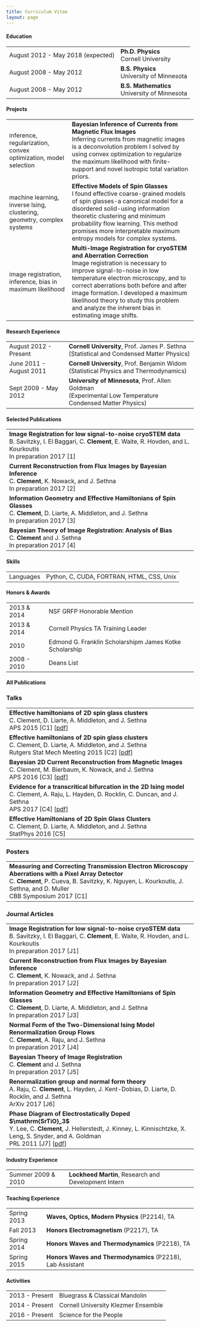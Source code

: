 ```yaml
---
title: Curriculum Vitae
layout: page
---
```


#### Education

<table style="width:100%">
  <tr>
    <td class="col-md-3">August 2012 - May 2018 (expected)</td>
    <td>
        <strong>Ph.D. Physics</strong>
        <br>
      Cornell University
    </td>
  </tr>
  <tr>
    <td class="col-md-3">August 2008 - May 2012</td>
    <td>
        <strong>B.S. Physics</strong>
        <br>
      University of Minnesota
    </td>
  </tr>
  <tr>
    <td class="col-md-3">August 2008 - May 2012</td>
    <td>
        <strong>B.S. Mathematics</strong>
        <br>
      University of Minnesota
    </td>
  </tr>
</table>


#### Projects
<table style="width:100%">
<tr>
  <td>inference, regularization, convex optimization, model selection</td>
  <td>
    <strong>Bayesian Inference of Currents from Magnetic Flux Images</strong>    <br>
    Inferring currents from magnetic images is a deconvolution problem I solved by using convex optimization to regularize the maximum likelihood with finite-support and novel isotropic total variation priors.  
  </td>
</tr>
<tr>
  <td>machine learning, inverse Ising, clustering, geometry, complex systems</td>
  <td>
    <strong>Effective Models of Spin Glasses</strong>    <br>
    I found effective coarse-grained models of spin glasses-a canonical model for a disordered solid-using information theoretic clustering and minimum probability flow learning. This method promises more interpretable maximum entropy models for complex systems.
  </td>
</tr>
<tr>
  <td>image registration, inference, bias in maximum likelihood</td>
  <td>
    <strong>Multi-Image Registration for cryoSTEM and Aberration Correction</strong>    <br>
    Image registration is necessary to improve signal-to-noise in low temperature electron microscopy, and to correct aberrations both before and after image formation. I developed a maximum likelihood theory to study this problem and analyze the inherent bias in estimating image shifts. 
  </td>
</tr>
</table>


#### Research Experience
<table style="width:100%">
<tr>
  <td>August 2012 - Present</td>
  <td>
    <strong>Cornell University</strong>, Prof. James P. Sethna <br>
    (Statistical and Condensed Matter Physics)
  </td>
</tr>
<tr>
  <td>June 2011 - August 2011</td>
  <td>
    <strong>Cornell University</strong>, Prof. Benjamin Widom <br>
    (Statistical Physics and Thermodynamics)
  </td>
</tr>
<tr>
  <td>Sept 2009 - May 2012</td>
  <td>
    <strong>University of Minnesota</strong>, Prof. Allen Goldman <br>
    (Experimental Low Temperature Condensed Matter Physics)
  </td>
</tr>
</table>


#### Selected Publications

<!-- <a href="https://scholar.google.com/citations?user=" class="btn btn-primary" style="padding: 0.3em;">
  <i class="ai ai-google-scholar"></i> Google Scholar
</a> -->

<table style="width:100%"> 

<tr>
<td>
    <strong>Image Registration for low signal-to-noise cryoSTEM data</strong><br>
    B. Savitzky, I. El Baggari, C. <b>Clement</b>, E. Waite, R. Hovden, and L. Kourkoutis<br>
    In preparation 2017
    [1]<br>
    
</td>
</tr>


<tr>
<td>
    <strong>Current Reconstruction from Flux Images by Bayesian Inference</strong><br>
    C. <b>Clement</b>, K. Nowack, and J. Sethna<br>
    In preparation 2017
    [2]<br>
    
</td>
</tr>


<tr>
<td>
    <strong>Information Geometry and Effective Hamiltonians of Spin Glasses</strong><br>
    C. <b>Clement</b>, D. Liarte, A. Middleton, and J. Sethna<br>
    In preparation 2017
    [3]<br>
    
</td>
</tr>


<tr>
<td>
    <strong>Bayesian Theory of Image Registration: Analysis of Bias</strong><br>
    C. <b>Clement</b> and J. Sethna<br>
    In preparation 2017
    [4]<br>
    
</td>
</tr>


</table>


#### Skills
<table style="width:100%">
<tr>
  <td class='col-md-2'>Languages</td>
  <td >
Python, C, CUDA, FORTRAN, HTML, CSS, Unix
  </td>
</tr>
</table>


#### Honors & Awards
<table style="width:100%">
<tr>
  <td class='col-md-2'>2013 & 2014</td>
  <td>
    NSF GRFP Honorable Mention
    <!--  -->
  </td>
</tr>
<tr>
  <td class='col-md-2'>2013 & 2014</td>
  <td>
    Cornell Physics TA Training Leader
    <!--  -->
  </td>
</tr>
<tr>
  <td class='col-md-2'>2010</td>
  <td>
    Edmond G. Franklin Scholarshipm James Kotke Scholarship
    <!--  -->
  </td>
</tr>
<tr>
  <td class='col-md-2'>2008 - 2010</td>
  <td>
    Deans List
    <!--  -->
  </td>
</tr>
</table>


#### All Publications

<!-- <a href="https://scholar.google.com/citations?user=" class="btn btn-primary" style="padding: 0.3em;">
  <i class="ai ai-google-scholar"></i> Google Scholar
</a> -->


### Talks <a href="https://github.com/bamos/cv/blob/master/publications/talks.bib"><i class="fa fa-code-fork" aria-hidden="true"></i></a>

<table class="table table-hover">

<tr>
<td>
    <strong>Effective hamiltonians of 2D spin glass clusters</strong><br>
    C. Clement, D. Liarte, A. Middleton, and J. Sethna<br>
    APS 2015
    [C1] [<a href='http://meetings.aps.org/link/BAPS.2015.MAR.B50.4' target='_blank'>pdf</a>] <br>
    
</td>
</tr>


<tr>
<td>
    <strong>Effective hamiltonians of 2D spin glass clusters</strong><br>
    C. Clement, D. Liarte, A. Middleton, and J. Sethna<br>
    Rutgers Stat Mech Meeting 2015
    [C2] [<a href='https://link.springer.com/article/10.1007%2Fs10955-015-1397-4' target='_blank'>pdf</a>] <br>
    
</td>
</tr>


<tr>
<td>
    <strong>Bayesian 2D Current Reconstruction from Magnetic Images</strong><br>
    C. Clement, M. Bierbaum, K. Nowack, and J. Sethna<br>
    APS 2016
    [C3] [<a href='http://meetings.aps.org/Meeting/MAR16/Event/261492' target='_blank'>pdf</a>] <br>
    
</td>
</tr>


<tr>
<td>
    <strong>Evidence for a transcritical bifurcation in the 2D Ising model</strong><br>
    C. Clement, A. Raju, L. Hayden, D. Rocklin, C. Duncan, and J. Sethna<br>
    APS 2017
    [C4] [<a href='http://meetings.aps.org/Meeting/MAR17/Session/V15.4' target='_blank'>pdf</a>] <br>
    
</td>
</tr>


<tr>
<td>
    <strong>Effective Hamiltonians of 2D Spin Glass Clusters</strong><br>
    C. Clement, D. Liarte, A. Middleton, and J. Sethna<br>
    StatPhys 2016
    [C5]<br>
    
</td>
</tr>


</table>

### Posters <a href="https://github.com/bamos/cv/blob/master/publications/posters.bib"><i class="fa fa-code-fork" aria-hidden="true"></i></a>

<table class="table table-hover">

<tr>
<td>
    <strong>Measuring and Correcting Transmission Electron Microscopy Aberrations with a Pixel Array Detector</strong><br>
    C. <b>Clement</b>, P. Cueva, B. Savitzky, K. Nguyen, L. Kourkoutis, J. Sethna, and D. Muller<br>
    CBB Symposium 2017
    [C1]<br>
    
</td>
</tr>


</table>

### Journal Articles <a href="https://github.com/bamos/cv/blob/master/publications/journals.bib"><i class="fa fa-code-fork" aria-hidden="true"></i></a>

<table class="table table-hover">

<tr>
<td>
    <strong>Image Registration for low signal-to-noise cryoSTEM data</strong><br>
    B. Savitzky, I. El Baggari, C. <b>Clement</b>, E. Waite, R. Hovden, and L. Kourkoutis<br>
    In preparation 2017
    [J1]<br>
    
</td>
</tr>


<tr>
<td>
    <strong>Current Reconstruction from Flux Images by Bayesian Inference</strong><br>
    C. <b>Clement</b>, K. Nowack, and J. Sethna<br>
    In preparation 2017
    [J2]<br>
    
</td>
</tr>


<tr>
<td>
    <strong>Information Geometry and Effective Hamiltonians of Spin Glasses</strong><br>
    C. <b>Clement</b>, D. Liarte, A. Middleton, and J. Sethna<br>
    In preparation 2017
    [J3]<br>
    
</td>
</tr>


<tr>
<td>
    <strong>Normal Form of the Two-Dimensional Ising Model Renormalization Group Flows</strong><br>
    C. <b>Clement</b>, A. Raju, and J. Sethna<br>
    In preparation 2017
    [J4]<br>
    
</td>
</tr>


<tr>
<td>
    <strong>Bayesian Theory of Image Registration</strong><br>
    C. <b>Clement</b> and J. Sethna<br>
    In preparation 2017
    [J5]<br>
    
</td>
</tr>


<tr>
<td>
    <strong>Renormalization group and normal form theory</strong><br>
    A. Raju, C. <b>Clement</b>, L. Hayden, J. Kent-Dobias, D. Liarte, D. Rocklin, and J. Sethna<br>
    ArXiv 2017
    [J6]<br>
    
</td>
</tr>


<tr>
<td>
    <strong>Phase Diagram of Electrostatically Doped $\mathrm{SrTiO}_3$</strong><br>
    Y. Lee, C. <b>Clement</b>, J. Hellerstedt, J. Kinney, L. Kinnischtzke, X. Leng, S. Snyder, and A. Goldman<br>
    PRL 2011
    [J7] [<a href='https://link.aps.org/doi/10.1103/PhysRevLett.106.136809' target='_blank'>pdf</a>] <br>
    
</td>
</tr>


</table>


#### Industry Experience
<table class="table table-hover">
<tr>
  <td class='col-md-3'>Summer 2009 & 2010</td>
  <td><strong>Lockheed Martin</strong>, Research and Development Intern</td>
</tr>
<tr>
</tr>
</table>


#### Teaching Experience
<table style="width:100%">
<tr>
  <td class='col-md-1'>Spring 2013</td>
  <td><strong>Waves, Optics, Modern Physics</strong> (P2214), TA</td>
</tr>
<tr>
  <td class='col-md-1'>Fall 2013</td>
  <td><strong>Honors Electromagnetism</strong> (P2217), TA</td>
</tr>
<tr>
  <td class='col-md-1'>Spring 2014</td>
  <td><strong>Honors Waves and Thermodynamics</strong> (P2218), TA</td>
</tr>
<tr>
  <td class='col-md-1'>Spring 2015</td>
  <td><strong>Honors Waves and Thermodynamics</strong> (P2218), Lab Assistant</td>
</tr>
</table>


#### Activities

<table style="width:100%">
<tr>
  <td class="col-md-2">2013 - Present</td>
  <td> Bluegrass & Classical Mandolin </td>
</tr>
<tr>
  <td class="col-md-2">2014 - Present</td>
  <td> Cornell University Klezmer Ensemble </td>
</tr>
<tr>
  <td class="col-md-2">2016 - Present</td>
  <td> Science for the People </td>
</tr>
</table>
